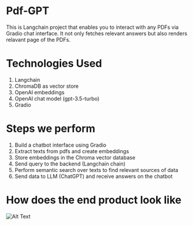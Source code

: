# Pdf-GPT

This is Langchain project that enables you to interact with any PDFs via Gradio chat interface. It not only fetches relevant answers but also renders relavant page of the PDFs.

# Technologies Used
1. Langchain
2. ChromaDB as vector store
3. OpenAI embeddings
4. OpenAI chat model (gpt-3.5-turbo)
5. Gradio 

# Steps we perform

1. Build a chatbot interface using Gradio
2. Extract texts from pdfs and create embeddings
3. Store embeddings in the Chroma vector database
4. Send query to the backend (Langchain chain)
5. Perform semantic search over texts to find relevant sources of data
6. Send data to LLM (ChatGPT) and receive answers on the chatbot

# How does the end product look like

![Alt Text](https://imgbox.com/yHoybau5)
